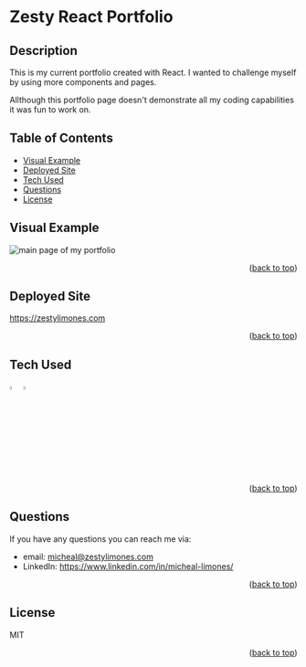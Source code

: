 # Zesty React Portfolio

## Description

This is my current portfolio created with React. I wanted to challenge myself by using more components and pages.

Allthough this portfolio page doesn't demonstrate all my coding capabilities it was fun to work on.

## Table of Contents

- [Visual Example](#visual-example)
- [Deployed Site](#deployed-site)
- [Tech Used](#tech-used)
- [Questions](#questions)
- [License](#license)

## Visual Example

![main page of my portfolio](./assets/images/portfolio-screenshot.jpg)

<p align="right">(<a href="#top">back to top</a>)</p>

## Deployed Site

https://zestylimones.com

<p align="right">(<a href="#top">back to top</a>)</p>

## Tech Used

<div style='margin: 1em 0;'>
<img src=https://cdn.jsdelivr.net/gh/devicons/devicon/icons/react/react-original.svg" alt="React.js" width="4%" />
<img src="https://cdn.jsdelivr.net/gh/devicons/devicon/icons/javascript/javascript-original.svg" alt="JavaScript" width="4%" />

</div>

<p align="right">(<a href="#top">back to top</a>)</p>

## Questions

If you have any questions you can reach me via:

- email: micheal@zestylimones.com
- LinkedIn: https://www.linkedin.com/in/micheal-limones/

<p align="right">(<a href="#top">back to top</a>)</p>

## License

MIT

<p align="right">(<a href="#top">back to top</a>)</p>
